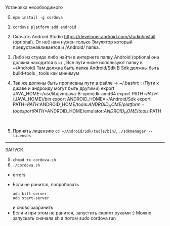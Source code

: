 
Установка неообходимого

0) ```npm install -g cordova```

1) ```cordova platform add android``` 

1) Скачать Android Studio https://developer.android.com/studio/install (oprional). От неё нам нужен только
 Эмулятор который предустанавливается и /Android/ папка.
 
2) Либо из стуидо либо найти в интернете папку Android  (optional она должна находится в ~/ , Все пути ниже используют папку в ~/Android)
    Там должна быть папка Android/Sdk 
    В Sdk должны быть
    build-tools , tools как минимум 

3) Так же должны быть прописаны пути в файле -> ~/.bashrc :
    (Пути к джаве и андроиду могут быть другими) 
    export JAVA_HOME=/usr/lib/jvm/java-8-openjdk-amd64
    export PATH=${PATH}:${JAVA_HOME}/bin
    export ANDROID_HOME=~/Android/Sdk
    export PATH=$PATH:$ANDROID_HOME/tools:$ANDROID_HOME/platform-too
    export PATH=$ANDROID_HOME/emulator:$ANDROID_HOME/tools:$PATH
   ```
    
4) Принять лицензию ```cd ~/Android/Sdk/tools/bin/```, ```./sdkmanager --licenses```

---
ЗАПУСК 

5)  ```chmod +x cordova.sh``` 
2) ```./cordova.sh```

* errors 
- Если не ранится, попробовать 
    ```
    adb kill-server 
    adb start-server
    ```
  и сново зааранить
- Если и при этом не ранится, запустить скрипт руками :) Можно запускать сначала sh а потом sudo cordova run
 